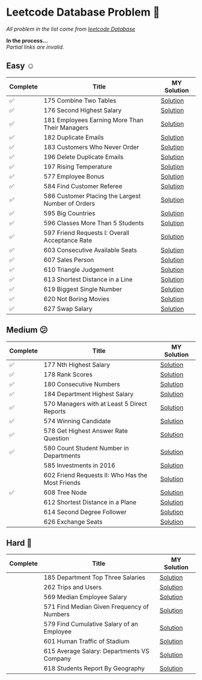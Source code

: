 # Leetcode Database Problem :paw_prints:
*All problem in the list came from [leetcode Database](https://leetcode.com/problemset/database/)*

**In the process...**   
*Partial links are invalid.*

## Easy :relaxed:

Complete | Title |	MY Solution
----------- | ------------------- | ----------
:white_check_mark: | 175	Combine Two Tables	 | [Solution]()
:white_check_mark: | 176	Second Highest Salary     | [Solution]()
:white_check_mark: | 181	Employees Earning More Than Their Managers | [Solution]()    	
:white_check_mark: | 182	Duplicate Emails    	 | [Solution]()
:white_check_mark: | 183	Customers Who Never Order    	 | [Solution]()
:white_check_mark: | 196	Delete Duplicate Emails | [Solution]()
:white_check_mark: | 197	Rising Temperature    	 | [Solution]()
:white_check_mark: | 577	Employee Bonus     | [Solution]()
:white_check_mark: | 584	Find Customer Referee    	 | [Solution]()
:white_check_mark: | 586	Customer Placing the Largest Number of Orders | [Solution]()    
:white_check_mark: | 595	Big Countries    | [Solution]()
:white_check_mark: | 596	Classes More Than 5 Students    | [Solution]() 	
:white_check_mark: | 597	Friend Requests I: Overall Acceptance Rate     | [Solution]()
:white_check_mark: | 603	Consecutive Available Seats   | [Solution]()
:white_check_mark: | 607	Sales Person    	 | [Solution]()
:white_check_mark: | 610	Triangle Judgement     | [Solution]()
:white_check_mark: | 613	Shortest Distance in a Line     | [Solution]()
:white_check_mark: | 619	Biggest Single Number     | [Solution]()
:white_check_mark: | 620	Not Boring Movies     | [Solution]()
:white_check_mark: | 627	Swap Salary     | [Solution]()

## Medium :confused:

Complete | Title |	MY Solution
----------- | ------------------- | ----------
:white_check_mark: | 177	Nth Highest Salary | [Solution]()
:white_check_mark: | 178	Rank Scores   | [Solution]()
:white_check_mark: | 180	Consecutive Numbers | [Solution]()
:white_check_mark: | 184	Department Highest Salary | [Solution]()
:white_check_mark: | 570	Managers with at Least 5 Direct Reports  | [Solution]()   
:white_check_mark: | 574	Winning Candidate     | [Solution]()
:white_check_mark: | 578	Get Highest Answer Rate Question     | [Solution]()
:white_check_mark: | 580	Count Student Number in Departments   | [Solution]()
       | 585	Investments in 2016    | [Solution]()
       | 602	Friend Requests II: Who Has the Most Friends | [Solution]()   
:white_check_mark: | 608	Tree Node    		 | [Solution]()
       | 612	Shortest Distance in a Plane    | [Solution]()
       | 614	Second Degree Follower     | [Solution]()
       | 626	Exchange Seats     | [Solution]()


## Hard :dizzy:

Complete | Title |	MY Solution
----------- | ------------------- | ----------
       | 185	Department Top Three Salaries  | [Solution]()
       | 262	Trips and Users    | [Solution]()
       | 569	Median Employee Salary     | [Solution]()
       | 571	Find Median Given Frequency of Numbers | [Solution]()
       | 579	Find Cumulative Salary of an Employee    | [Solution]()
       | 601	Human Traffic of Stadium   	 | [Solution]()
       | 615	Average Salary: Departments VS Company	 | [Solution]()
       | 618	Students Report By Geography | [Solution]()
